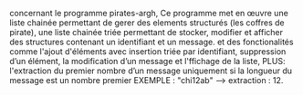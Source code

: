 concernant le programme pirates-argh,  Ce programme met en œuvre une liste chainée permettant de gerer des elements structurés (les coffres de pirate), une liste chainée triée permettant de stocker, modifier et afficher des structures contenant un identifiant et un message.  et des fonctionalités comme l'ajout d'éléments avec insertion triée par identifiant, suppression d’un élément, la modification d’un message et l'ffichage de la liste,   PLUS: l'extraction du premier nombre d’un message uniquement si la longueur du message est un nombre premier  EXEMPLE : "chi12ab" --> extraction : 12.  

 

